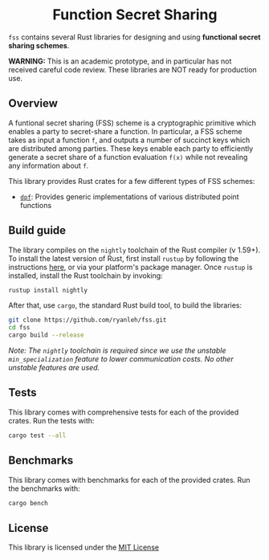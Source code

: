 <h1 align="center">Function Secret Sharing</h1>

`fss` contains several Rust libraries for designing and using **functional secret sharing schemes**. 

**WARNING:** This is an academic prototype, and in particular has not received careful code review. These libraries are NOT ready for production use.

## Overview

A funtional secret sharing (FSS) scheme is a cryptographic primitive which enables a party to secret-share a function. In particular, a FSS scheme takes as input a function `f`, and outputs a number of succinct keys which are distributed among parties. These keys enable each party to efficiently generate a secret share of a function evaluation `f(x)` while not revealing any information about `f`.

This library provides Rust crates for a few different types of FSS schemes:

* [`dpf`](dpf): Provides generic implementations of various distributed point functions

## Build guide

The library compiles on the `nightly` toolchain of the Rust compiler (v 1.59+). To install the latest version of Rust, first install `rustup` by following the instructions [here](https://rustup.rs/), or via your platform's package manager. Once `rustup` is installed, install the Rust toolchain by invoking:

```bash
rustup install nightly
```

After that, use `cargo`, the standard Rust build tool, to build the libraries:

```bash
git clone https://github.com/ryanleh/fss.git
cd fss
cargo build --release
```

_Note: The `nightly` toolchain is required since we use the unstable `min_specialization` feature to lower communication costs. No other unstable features are used._


## Tests

This library comes with comprehensive tests for each of the provided crates. Run the tests with:

```bash
cargo test --all
```

## Benchmarks

This library comes with benchmarks for each of the provided crates. Run the benchmarks with:

```bash
cargo bench
```

## License

This library is licensed under the [MIT License](LICENSE-MIT)
